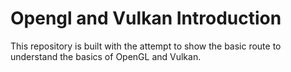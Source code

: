 # Opengl and Vulkan Introduction
This repository is built with the attempt to show the basic route to understand the basics of OpenGL and Vulkan.
